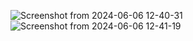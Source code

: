 ![Screenshot from 2024-06-06 12-40-31](https://github.com/Junaid-Ahmad-69/social_eyes/assets/85307602/59926236-96aa-45ef-be85-10c89d14eea5)
![Screenshot from 2024-06-06 12-41-19](https://github.com/Junaid-Ahmad-69/social_eyes/assets/85307602/75b7b8b9-9673-4bae-b7d3-2cbd5a81959e)

